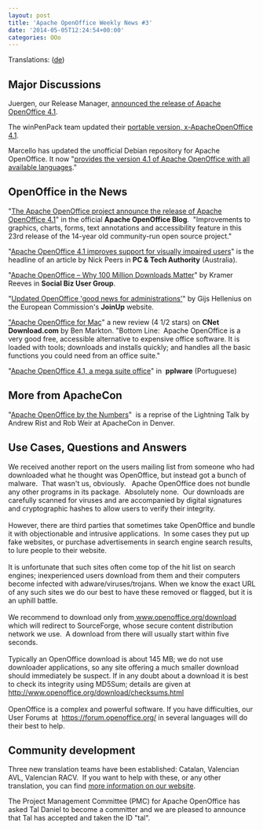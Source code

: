 ```yaml
---
layout: post
title: 'Apache OpenOffice Weekly News #3'
date: '2014-05-05T12:24:54+00:00'
categories: OOo
---
```

<p>Translations: (<a href="https://cwiki.apache.org/confluence/pages/viewpage.action?pageId=40509513">de</a>) 
</p> 
  <h2> Major Discussions</h2> 
  <p>Juergen, our Release Manager, <a href="http://markmail.org/message/gnxjqtqyxxlzo3he">announced the release of Apache OpenOffice 4.1</a>.</p> 
  <p>The winPenPack team updated their <a href="http://markmail.org/message/oikdeetzc4ntlcgx">portable version, x-ApacheOpenOffice 4.1</a>.</p> 
  <p>Marcello has updated the unofficial Debian repository for Apache OpenOffice. It now &quot;<a href="http://markmail.org/message/l6qn4gcakcfrr7qf">provides the version 4.1 of Apache OpenOffice with all available languages</a>.&quot;</p> 
  <h2 id="OpenOfficeWeeklyNews(collectdraftshere)-OpenOfficeintheNews">OpenOffice in the News</h2> 
  <p>&quot;<a href="https://blogs.apache.org/OOo/entry/the_apache_openoffice_project_announce">The Apache OpenOffice project announce the release of Apache OpenOffice 4.1</a>&quot; in the official <b>Apache OpenOffice Blog</b>.&nbsp;
 &quot;Improvements to graphics, charts, forms, text annotations and 
accessibility feature in this 23rd release of the 14-year old 
community-run open source project.&quot;</p> 
  <p>&quot;<a href="http://www.pcauthority.com.au/News/384226,apache-openoffice-41-improves-support-for-visually-impaired-users.aspx">Apache OpenOffice 4.1 improves support for visually impaired users</a>&quot; is the headline of an article by Nick Peers in <b>PC &amp; Tech Authority</b> (Australia).</p> 
  <p>&quot;<a href="https://www.socialbizug.org/blogs/Kramer/entry/apache_open_office?lang=en_us">Apache OpenOffice – Why 100 Million Downloads Matter</a>&quot; by Kramer Reeves in <b>Social Biz User Group</b>.</p> 
  <p>&quot;<a href="https://joinup.ec.europa.eu/community/news/updated-openoffice-good-news-administrations">Updated OpenOffice 'good news for administrations'</a>&quot; by Gijs Hellenius on the European Commission's <b>JoinUp</b> website.</p> 
  <p><a href="http://download.cnet.com/Apache-OpenOffice/3000-18483_4-10209910.html">&quot;Apache OpenOffice for Mac</a>&quot; a new review (4 1/2 stars) on <b>CNet Download.com</b> by Ben Markton. &quot;Bottom Line: &nbsp;Apache OpenOffice is a very good free, accessible alternative to expensive 
office software. It is loaded with tools; downloads and installs 
quickly; and handles all the basic functions you could need from an 
office suite.&quot;</p> 
  <div style="text-align: left; text-decoration: none;">&quot;<a href="http://pplware.sapo.pt/windows/software/apache-openoffice-4-1-a-mega-suite-office/">Apache OpenOffice 4.1, a mega suite office</a>&quot; in&nbsp; <b>pplware</b> (Portuguese)</div> 
  <h2 id="OpenOfficeWeeklyNews(collectdraftshere)-MorefromApacheCon">More from ApacheCon</h2> 
  <p>&quot;<a href="https://www.youtube.com/watch?v=OAv6Iyryz3c">Apache OpenOffice by the Numbers</a>&quot;&nbsp;&nbsp;is a reprise of the Lightning Talk by Andrew Rist and Rob Weir at ApacheCon in Denver.</p> 
  <h2 id="OpenOfficeWeeklyNews(collectdraftshere)-UseCases,QuestionsandAnswers">Use Cases, Questions and Answers</h2> 
  <p>We
 received another report on the users mailing list from someone who had 
downloaded what he thought was OpenOffice, but instead got a bunch of 
malware.&nbsp; That wasn't us, obviously.&nbsp;&nbsp; Apache OpenOffice does not bundle
 any other programs in its package.&nbsp; Absolutely none.&nbsp; Our downloads are
 carefully scanned for viruses and are accompanied by digital signatures
 and cryptographic hashes to allow users to verify their integrity.<br /><br />However,
 there are third parties that sometimes take OpenOffice and bundle it 
with objectionable and intrusive applications.&nbsp; In some cases they put 
up fake websites, or purchase advertisements in search engine search 
results, to lure people to their website.<br /><br />It is unfortunate that 
such sites often come top of the hit list on search engines; 
inexperienced users download from them and their computers become 
infected with adware/viruses/trojans. When we know the exact URL of any 
such sites we do our best to have these removed or flagged, but it is an
 uphill battle.<br /><br />We recommend to download only from<a href="http://www.openoffice.org/download"> www.openoffice.org/download</a>
 which will redirect to SourceForge, whose secure content distribution 
network we use.&nbsp; A download from there will usually start within five 
seconds.<br /><br />Typically an OpenOffice download is about 145 MB; we do 
not use downloader applications, so any site offering a much smaller 
download should immediately be suspect. If in any doubt about a download
 it is best to check its integrity using MD5Sum; details are given at&nbsp; <a href="http://www.openoffice.org/download/checksums.html">http://www.openoffice.org/download/checksums.html</a><br /><br />OpenOffice is a complex and powerful software. If you have difficulties, our User Forums at&nbsp; <a href="https://forum.openoffice.org/">https://forum.openoffice.org/</a> in several languages will do their best to help.</p> 
  <h2 id="OpenOfficeWeeklyNews(collectdraftshere)-Communitydevelopment">Community development</h2> 
  <p>Three new translation teams have been established: Catalan, Valencian AVL, Valencian RACV.&nbsp; If you want to help with these, or any other translation, you can find <a href="http://openoffice.apache.org/translate.html">more information on our website</a>.<br /></p> 
  <p>The
 Project Management Committee (PMC) for Apache OpenOffice has asked Tal 
Daniel to become a committer and we are pleased to announce that Tal has
 accepted and taken the ID &quot;tal&quot;.</p> 
  <p> </p>
